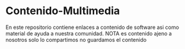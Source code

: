 # Contenido-Multimedia
En este repositorio contiene enlaces a contenido de software asi como material de ayuda a nuestra comunidad. NOTA es contenido ajeno a nosotros solo lo compartimos no guardamos el contenido
